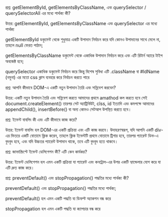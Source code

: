 প্রশ্ন: getElementById, getElementsByClassName, এবং querySelector / querySelectorAll এর মধ্যে পার্থক্য কী?

উত্তর: getElementById, getElementsByClassName এবং querySelector এর মধ্যে পার্থক্য

getElementById ডকুমেন্ট থেকে শুধুমাত্র একটি উপাদান নির্বাচন করে যদি কোনও উপাদানের সাথে মেলে না, তাহলে null ফেরত পাঠান;

getElementsByClassName ডকুমেন্ট থেকে একাধিক উপাদান নির্বাচন করে এবং এটি রিটার্ন অ্যারে টাইপ অবজেক্ট হবে;

querySelector একাধিক ডকুমেন্ট নির্বাচন করে কিন্তু বিশেষ সুবিধা এটি .className বা #IdName (নমুনা) এর মতো css ক্লাস ব্যবহার করে নির্বাচন করতে পারে

প্রশ্ন: আপনি কীভাবে DOM-এ একটি নতুন উপাদান তৈরি এবং সন্নিবেশ করবেন?

উত্তর: একটি নতুন উপাদান তৈরি এবং সন্নিবেশ করতে আমাদের প্রথমে amathod কল করতে হবে সেই document.createElement() তারপর সেট অ্যাট্রিবিউট, clss, id ইত্যাদি এবং কমপক্ষে আমাদের appendChild(), insertBefore() বা অন্য কোনও সেটআপ উপস্থিত করতে হবে।

প্রশ্ন: ইভেন্ট বাবলিং কী এবং এটি কীভাবে কাজ করে?

উত্তর: ইভেন্ট বাবলিং হল DOM-এর একটি প্রক্রিয়া এবং এটি কাজ করবে। উদাহরণস্বরূপ, যদি আপনি একটি div-এর ভিতরে একটি বোতামে ক্লিক করেন, তাহলে ক্লিক ইভেন্টটি প্রথমে বোতামে ট্রিগার হবে, তারপর প্যারেন্ট ডিভ-এ বুদবুদ হবে, এবং যদি উচ্চতর প্যারেন্ট উপাদান থাকে, তবে এটি বুদবুদ হতে থাকবে।

প্রশ্ন: জাভাস্ক্রিপ্টে ইভেন্ট ডেলিগেশন কী? এটি কেন কার্যকর?

উত্তর: ইভেন্ট ডেলিগেশন হল এমন একটি প্রক্রিয়া যা প্যারেন্ট এবং কনট্রোল-এর উপর একটি হ্যান্ডেলার যোগ করে যা এটি দ্রুত কাজ করে।

প্রশ্ন: preventDefault() এবং stopPropagation() পদ্ধতির মধ্যে পার্থক্য কী?

preventDefault() এবং stopPropagation() পদ্ধতির মধ্যে পার্থক্য;

preventDefault() হল এমন একটি পদ্ধতি যা ডিফল্ট অ্যাকশন বন্ধ করে

stopPropagation হল এমন একটি পদ্ধতি যা ক্যাপচার বন্ধ করে

